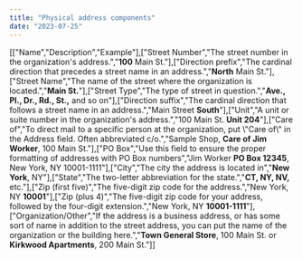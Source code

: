 ```yaml
---
title: "Physical address components"
date: "2023-07-25"
---
```


\[\["Name","Description","Example"\],\["Street Number","The street number in the organization's address.","**100** Main St."\],\["Direction prefix","The cardinal direction that precedes a street name in an address.","**North** Main St."\],\["Street Name","The name of the street where the organization is located.","**Main St.**"\],\["Street Type","The type of street in question.","**Ave., Pl., Dr., Rd., St.,** and so on"\],\["Direction suffix","The cardinal direction that follows a street name in an address.","Main Street **South**"\],\["Unit","A unit or suite number in the organization's address.","100 Main St. **Unit 204**"\],\["Care of","To direct mail to a specific person at the organization, put \\"Care of\\" in the Address field. Often abbreviated c/o.","Sample Shop, **Care of Jim Worker**, 100 Main St."\],\["PO Box","Use this field to ensure the proper formatting of addresses with PO Box numbers","Jim Worker **PO Box 12345**, New York, NY 10001-1111"\],\["City","The city the address is located in","**New York**, NY"\],\["State","The two-letter abbreviation for the state.","**CT, NY, NV,** etc."\],\["Zip (first five)","The five-digit zip code for the address.","New York, NY **10001**"\],\["Zip (plus 4)","The five-digit zip code for your address, followed by the four-digit extension.","New York, NY **10001-1111**"\],\["Organization/Other","If the address is a business address, or has some sort of name in addition to the street address, you can put the name of the organization or the building here.","**Town General Store**, 100 Main St. or **Kirkwood Apartments**, 200 Main St."\]\]
